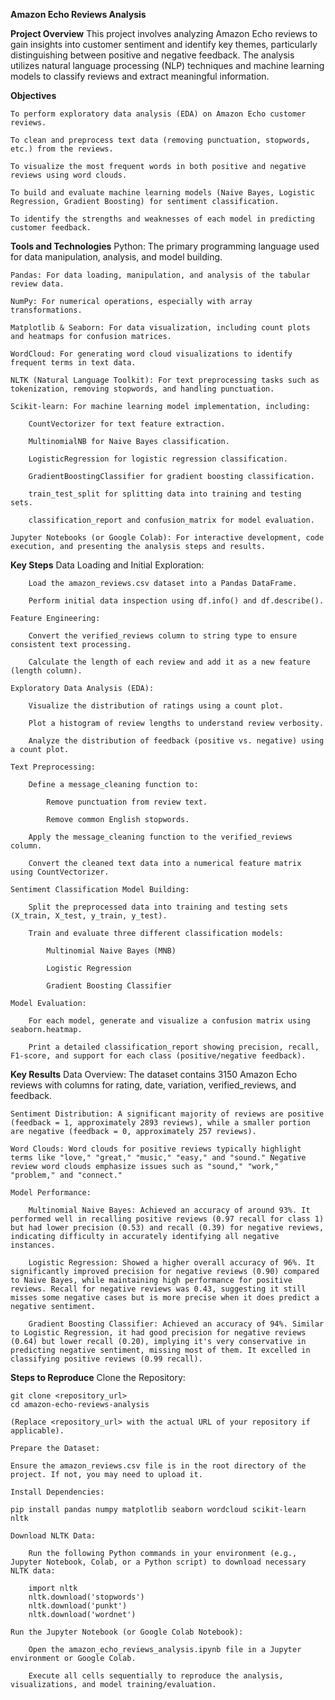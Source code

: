 **Amazon Echo Reviews Analysis**

**Project Overview**
This project involves analyzing Amazon Echo reviews to gain insights into customer sentiment and identify key themes, particularly distinguishing between positive and negative feedback. The analysis utilizes natural language processing (NLP) techniques and machine learning models to classify reviews and extract meaningful information.

**Objectives**

    To perform exploratory data analysis (EDA) on Amazon Echo customer reviews.

    To clean and preprocess text data (removing punctuation, stopwords, etc.) from the reviews.

    To visualize the most frequent words in both positive and negative reviews using word clouds.

    To build and evaluate machine learning models (Naive Bayes, Logistic Regression, Gradient Boosting) for sentiment classification.

    To identify the strengths and weaknesses of each model in predicting customer feedback.

**Tools and Technologies**
    Python: The primary programming language used for data manipulation, analysis, and model building.

    Pandas: For data loading, manipulation, and analysis of the tabular review data.

    NumPy: For numerical operations, especially with array transformations.

    Matplotlib & Seaborn: For data visualization, including count plots and heatmaps for confusion matrices.

    WordCloud: For generating word cloud visualizations to identify frequent terms in text data.

    NLTK (Natural Language Toolkit): For text preprocessing tasks such as tokenization, removing stopwords, and handling punctuation.

    Scikit-learn: For machine learning model implementation, including:

        CountVectorizer for text feature extraction.

        MultinomialNB for Naive Bayes classification.

        LogisticRegression for logistic regression classification.

        GradientBoostingClassifier for gradient boosting classification.

        train_test_split for splitting data into training and testing sets.

        classification_report and confusion_matrix for model evaluation.

    Jupyter Notebooks (or Google Colab): For interactive development, code execution, and presenting the analysis steps and results.

**Key Steps**
    Data Loading and Initial Exploration:

        Load the amazon_reviews.csv dataset into a Pandas DataFrame.

        Perform initial data inspection using df.info() and df.describe().

    Feature Engineering:

        Convert the verified_reviews column to string type to ensure consistent text processing.

        Calculate the length of each review and add it as a new feature (length column).

    Exploratory Data Analysis (EDA):

        Visualize the distribution of ratings using a count plot.

        Plot a histogram of review lengths to understand review verbosity.

        Analyze the distribution of feedback (positive vs. negative) using a count plot.

    Text Preprocessing:

        Define a message_cleaning function to:

            Remove punctuation from review text.

            Remove common English stopwords.

        Apply the message_cleaning function to the verified_reviews column.

        Convert the cleaned text data into a numerical feature matrix using CountVectorizer.

    Sentiment Classification Model Building:

        Split the preprocessed data into training and testing sets (X_train, X_test, y_train, y_test).

        Train and evaluate three different classification models:

            Multinomial Naive Bayes (MNB)

            Logistic Regression

            Gradient Boosting Classifier

    Model Evaluation:

        For each model, generate and visualize a confusion matrix using seaborn.heatmap.

        Print a detailed classification_report showing precision, recall, F1-score, and support for each class (positive/negative feedback).

**Key Results**
    Data Overview: The dataset contains 3150 Amazon Echo reviews with columns for rating, date, variation, verified_reviews, and feedback.

    Sentiment Distribution: A significant majority of reviews are positive (feedback = 1, approximately 2893 reviews), while a smaller portion are negative (feedback = 0, approximately 257 reviews).

    Word Clouds: Word clouds for positive reviews typically highlight terms like "love," "great," "music," "easy," and "sound." Negative review word clouds emphasize issues such as "sound," "work," "problem," and "connect."

    Model Performance:

        Multinomial Naive Bayes: Achieved an accuracy of around 93%. It performed well in recalling positive reviews (0.97 recall for class 1) but had lower precision (0.53) and recall (0.39) for negative reviews, indicating difficulty in accurately identifying all negative instances.

        Logistic Regression: Showed a higher overall accuracy of 96%. It significantly improved precision for negative reviews (0.90) compared to Naive Bayes, while maintaining high performance for positive reviews. Recall for negative reviews was 0.43, suggesting it still misses some negative cases but is more precise when it does predict a negative sentiment.

        Gradient Boosting Classifier: Achieved an accuracy of 94%. Similar to Logistic Regression, it had good precision for negative reviews (0.64) but lower recall (0.20), implying it's very conservative in predicting negative sentiment, missing most of them. It excelled in classifying positive reviews (0.99 recall).

**Steps to Reproduce**
    Clone the Repository:

    git clone <repository_url>
    cd amazon-echo-reviews-analysis

    (Replace <repository_url> with the actual URL of your repository if applicable).

    Prepare the Dataset:

    Ensure the amazon_reviews.csv file is in the root directory of the project. If not, you may need to upload it.

    Install Dependencies:

    pip install pandas numpy matplotlib seaborn wordcloud scikit-learn nltk

    Download NLTK Data:

        Run the following Python commands in your environment (e.g., Jupyter Notebook, Colab, or a Python script) to download necessary NLTK data:

        import nltk
        nltk.download('stopwords')
        nltk.download('punkt')
        nltk.download('wordnet')

    Run the Jupyter Notebook (or Google Colab Notebook):

        Open the amazon_echo_reviews_analysis.ipynb file in a Jupyter environment or Google Colab.

        Execute all cells sequentially to reproduce the analysis, visualizations, and model training/evaluation.
